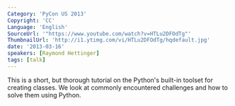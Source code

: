 ```yaml
---
Category: 'PyCon US 2013'
Copyright: 'CC'
Language: 'English'
SourceUrl: '"https://www.youtube.com/watch?v=HTLu2DFOdTg"'
ThumbnailUrl: 'http://i1.ytimg.com/vi/HTLu2DFOdTg/hqdefault.jpg'
date: '2013-03-16'
speakers: [Raymond Hettinger]
tags: [talk]
---
```

This is a short, but thorough tutorial on the Python's built-in toolset for creating classes.  We look at commonly encountered challenges and how to solve them using Python. 
